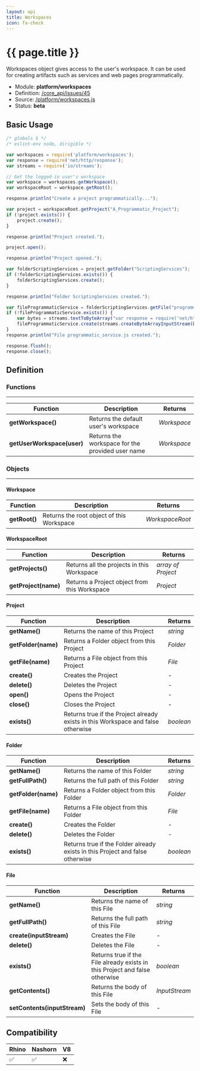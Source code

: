 ```yaml
---
layout: api
title: Workspaces
icon: fa-check
---
```


{{ page.title }}
===

Workspaces object gives access to the user's workspace. It can be used for creating artifacts such as services and web pages programmatically.

- Module: **platform/workspaces**
- Definition: [/core_api/issues/45](https://github.com/dirigiblelabs/core_api/issues/45)
- Source: [/platform/workspaces.js](https://github.com/dirigiblelabs/core_api/blob/master/core_api/ScriptingServices/platform/workspaces.js)
- Status: **beta**

Basic Usage
---

```javascript
/* globals $ */
/* eslint-env node, dirigible */

var workspaces = require('platform/workspaces');
var response = require('net/http/response');
var streams = require('io/streams');

// Get the logged-in user's workspace
var workspace = workspaces.getWorkspace();
var workspaceRoot = workspace.getRoot();

response.println("Create a project programmatically...");

var project = workspaceRoot.getProject("A_Programmatic_Project");
if (!project.exists()) {
	project.create();
}

response.println("Project created.");

project.open();

response.println("Project opened.");

var folderScriptingServices = project.getFolder("ScriptingServices");
if (!folderScriptingServices.exists()) {
	folderScriptingServices.create();
}

response.println("Folder ScriptingServices created.");

var fileProgrammaticService = folderScriptingServices.getFile("programmatic_service.js");
if (!fileProgrammaticService.exists()) {
	var bytes = streams.textToByteArray("var response = require('net/http/response');\nresponse.println('Hello World!');\nresponse.flush();\nresponse.close();");
	fileProgrammaticService.create(streams.createByteArrayInputStream(bytes));
}
response.println("File programmatic_service.js created.");

response.flush();
response.close();
```

Definition
---

### Functions

---

Function     | Description | Returns
------------ | ----------- | --------
**getWorkspace()**   | Returns the default user's workspace | *Workspace*
**getUserWorkspace(user)**   | Returns the workspace for the provided user name | *Workspace*


### Objects

---

#### Workspace

Function     | Description | Returns
------------ | ----------- | --------
**getRoot()**   | Returns the root object of this Workspace | *WorkspaceRoot*


#### WorkspaceRoot

Function     | Description | Returns
------------ | ----------- | --------
**getProjects()**   | Returns all the projects in this Workspace | *array of Project*
**getProject(name)**   | Returns a Project object from this Workspace | *Project*


#### Project

Function     | Description | Returns
------------ | ----------- | --------
**getName()**   | Returns the name of this Project | *string*
**getFolder(name)**   | Returns a Folder object from this Project | *Folder*
**getFile(name)**   | Returns a File object  from this Project | *File*
**create()**   | Creates the Project | *-*
**delete()**   | Deletes the Project | *-*
**open()**   | Opens the Project | *-*
**close()**   | Closes the Project | *-*
**exists()**   | Returns true if the Project already exists in this Workspace and false otherwise | *boolean*


#### Folder

Function     | Description | Returns
------------ | ----------- | --------
**getName()**   | Returns the name of this Folder | *string*
**getFullPath()**   | Returns the full path of this Folder | *string*
**getFolder(name)**   | Returns a Folder object from this Folder | *Folder*
**getFile(name)**   | Returns a File object  from this Folder | *File*
**create()**   | Creates the Folder | *-*
**delete()**   | Deletes the Folder | *-*
**exists()**   | Returns true if the Folder already exists in this Project and false otherwise | *boolean*


#### File

Function     | Description | Returns
------------ | ----------- | --------
**getName()**   | Returns the name of this File | *string*
**getFullPath()**   | Returns the full path of this File | *string*
**create(inputStream)**   | Creates the File | *-*
**delete()**   | Deletes the File | *-*
**exists()**   | Returns true if the File already exists in this Project and false otherwise | *boolean*
**getContents()**   | Returns the body of this File | *InputStream*
**setContents(inputStream)**   | Sets the body of this File | *-*



Compatibility
---

Rhino | Nashorn | V8
----- | ------- | --------
 ✅  | ✅  | ❌
